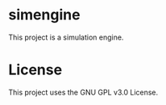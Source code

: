 # simengine
This project is a simulation engine.

# License
This project uses the GNU GPL v3.0 License.
